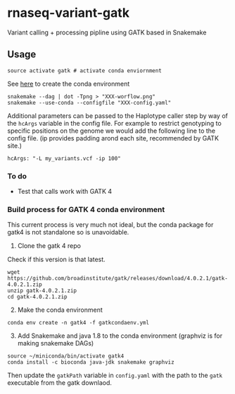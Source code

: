 # rnaseq-variant-gatk
Variant calling + processing pipline using GATK based in Snakemake

## Usage

```
source activate gatk # activate conda enviornment
```
See [here](#anchors-in-markdown) to create the conda environment

```
snakemake --dag | dot -Tpng > "XXX-worflow.png"
snakemake --use-conda --configfile "XXX-config.yaml"
```

Additional parameters can be passed to the Haplotype caller step by way of the `hcArgs` variable in the config file. For example to restrict genotyping to specific positions on the genome we would add the following line to the config file. (ip provides padding arond each site, recommended by GATK site.)

```
hcArgs: "-L my_variants.vcf -ip 100"
```

### To do

* Test that calls work with GATK 4


### Build process for GATK 4 conda environment

This current process is very much not ideal, but the conda package for gatk4 is not standalone so is unavoidable. 

1. Clone the gatk 4 repo

Check if this version is that latest.

```
wget https://github.com/broadinstitute/gatk/releases/download/4.0.2.1/gatk-4.0.2.1.zip
unzip gatk-4.0.2.1.zip
cd gatk-4.0.2.1.zip
```

2. Make the conda environment

```
conda env create -n gatk4 -f gatkcondaenv.yml
```

3. Add Snakemake and java 1.8 to the conda environment (graphviz is for making snakemake DAGs)

```
source ~/miniconda/bin/activate gatk4
conda install -c bioconda java-jdk snakemake graphviz
```

Then update the `gatkPath` variable in `config.yaml` with the path to the `gatk` executable from the gatk downlaod.